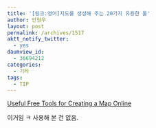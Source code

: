 ```yaml
---
title: '[링크:영어]지도를 생성해 주는 20가지 유용한 툴'
author: 안형우
layout: post
permalink: /archives/1517
aktt_notify_twitter:
  - yes
daumview_id:
  - 36694212
categories:
  - 기타
tags:
  - TIP
---
```

[Useful Free Tools for Creating a Map Online][1]

이거임 ㅋ 사용해 본 건 없음.

 [1]: http://blueblots.com/tools/useful-free-tools-for-creating-a-map-online/